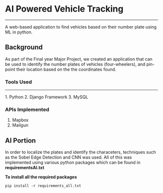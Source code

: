 # AI Powered Vehicle Tracking
<hr>
A web-based application to find vehicles based on their number plate using ML in python.

## Background
As part of the Final year Major Project, we created an application that can be used to identify the number plates of vehicles (four-wheelers), and pin-point their location based on the the coordinates found.

### Tools Used
<hr>
1. Python
2. Django Framework
3. MySQL

### APIs Implemented
1. Mapbox
2. Mailgun

## AI Portion
In order to localize the plates and identify the characeters, techniques such as the Sobel Edge Detection and CNN was used.
All of this was implemented using various python packages which can be found in **requirementsAI.txt**

**To install all the required packages**
```
pip install -r requirements_all.txt
```

